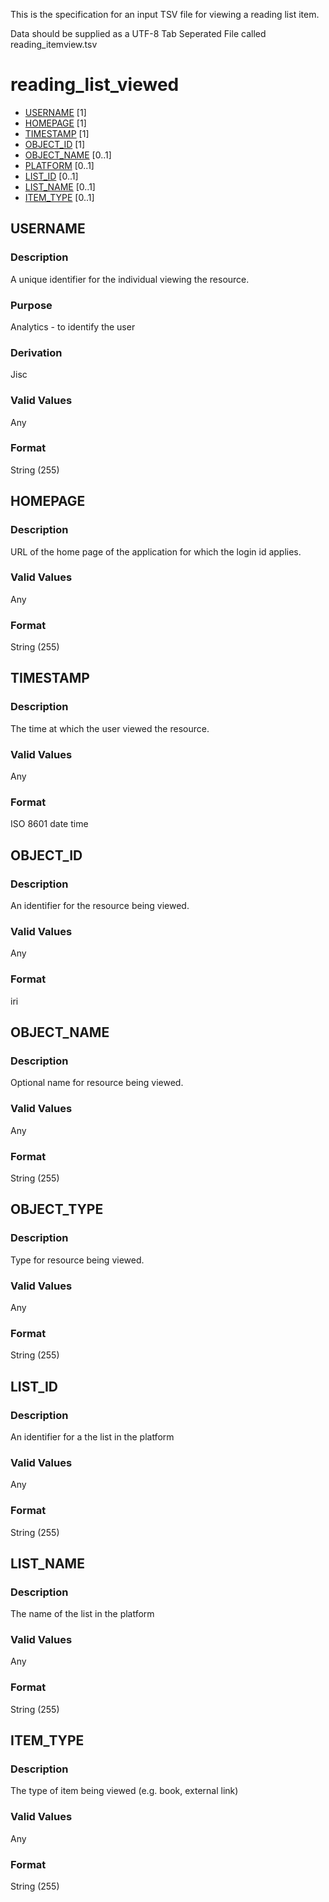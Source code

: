 This is the specification for an input TSV file for viewing a reading list item.

Data should be supplied as a UTF-8 Tab Seperated File called reading_itemview.tsv

# reading_list_viewed

* [USERNAME](#username) [1]
* [HOMEPAGE](#homepage) [1]
* [TIMESTAMP](#timestamp) [1]
* [OBJECT_ID](#object_id) [1]
* [OBJECT_NAME](#object_name) [0..1] 
* [PLATFORM](#platform) [0..1] 
* [LIST_ID](#list_id) [0..1] 
* [LIST_NAME](#list_name) [0..1] 
* [ITEM_TYPE](#item_type) [0..1] 


## USERNAME 
### Description
A unique identifier for the individual viewing the resource.

### Purpose
Analytics - to identify the user

### Derivation
Jisc

### Valid Values
Any

### Format
String (255)


## HOMEPAGE 
### Description
URL of the home page of the application for which the login id applies.

### Valid Values
Any

### Format
String (255)


## TIMESTAMP 
### Description
The time at which the user viewed the resource.


### Valid Values
Any

### Format
ISO 8601 date time


## OBJECT_ID 
### Description
An identifier for the resource being viewed.

### Valid Values
Any

### Format
iri


## OBJECT_NAME 
### Description
Optional name for resource being viewed.

### Valid Values
Any

### Format
String (255)

## OBJECT_TYPE 
### Description
Type for resource being viewed.

### Valid Values
Any

### Format
String (255)


## LIST_ID 
### Description
An identifier for a the list in the platform

### Valid Values
Any

### Format
String (255)


## LIST_NAME 
### Description
The name of the list in the platform

### Valid Values
Any

### Format
String (255)


## ITEM_TYPE 
### Description
The type of item being viewed (e.g. book, external link)

### Valid Values
Any

### Format
String (255)
